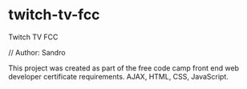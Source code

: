 # twitch-tv-fcc
Twitch TV FCC

// Author: Sandro

This project was created as part of the free code camp front end web developer certificate requirements. AJAX, HTML, CSS, JavaScript.
